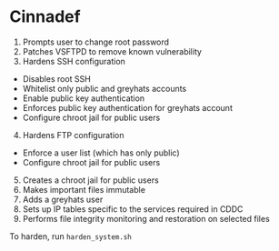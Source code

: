 # Cinnadef

1. Prompts user to change root password
2. Patches VSFTPD to remove known vulnerability
3. Hardens SSH configuration
  - Disables root SSH
  - Whitelist only public and greyhats accounts
  - Enable public key authentication
  - Enforces public key authentication for greyhats account
  - Configure chroot jail for public users
4. Hardens FTP configuration
  - Enforce a user list (which has only public)
  - Configure chroot jail for public users
5. Creates a chroot jail for public users
6. Makes important files immutable
7. Adds a greyhats user
8. Sets up IP tables specific to the services required in CDDC
9. Performs file integrity monitoring and restoration on selected files

To harden, run `harden_system.sh`
